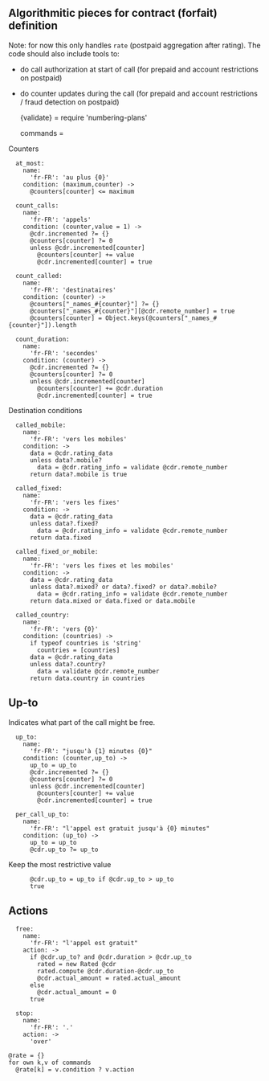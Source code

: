 Algorithmitic pieces for contract (forfait) definition
-------------

Note: for now this only handles `rate` (postpaid aggregation after rating).
The code should also include tools to:
- do call authorization at start of call (for prepaid and account restrictions on postpaid)
- do counter updates during the call (for prepaid and account restrictions / fraud detection on postpaid)

    {validate} = require 'numbering-plans'

    commands =

Counters

      at_most:
        name:
          'fr-FR': 'au plus {0}'
        condition: (maximum,counter) ->
          @counters[counter] <= maximum

      count_calls:
        name:
          'fr-FR': 'appels'
        condition: (counter,value = 1) ->
          @cdr.incremented ?= {}
          @counters[counter] ?= 0
          unless @cdr.incremented[counter]
            @counters[counter] += value
            @cdr.incremented[counter] = true

      count_called:
        name:
          'fr-FR': 'destinataires'
        condition: (counter) ->
          @counters["_names_#{counter}"] ?= {}
          @counters["_names_#{counter}"][@cdr.remote_number] = true
          @counters[counter] = Object.keys(@counters["_names_#{counter}"]).length

      count_duration:
        name:
          'fr-FR': 'secondes'
        condition: (counter) ->
          @cdr.incremented ?= {}
          @counters[counter] ?= 0
          unless @cdr.incremented[counter]
            @counters[counter] += @cdr.duration
            @cdr.incremented[counter] = true

Destination conditions

      called_mobile:
        name:
          'fr-FR': 'vers les mobiles'
        condition: ->
          data = @cdr.rating_data
          unless data?.mobile?
            data = @cdr.rating_info = validate @cdr.remote_number
          return data?.mobile is true

      called_fixed:
        name:
          'fr-FR': 'vers les fixes'
        condition: ->
          data = @cdr.rating_data
          unless data?.fixed?
            data = @cdr.rating_info = validate @cdr.remote_number
          return data.fixed

      called_fixed_or_mobile:
        name:
          'fr-FR': 'vers les fixes et les mobiles'
        condition: ->
          data = @cdr.rating_data
          unless data?.mixed? or data?.fixed? or data?.mobile?
            data = @cdr.rating_info = validate @cdr.remote_number
          return data.mixed or data.fixed or data.mobile

      called_country:
        name:
          'fr-FR': 'vers {0}'
        condition: (countries) ->
          if typeof countries is 'string'
            countries = [countries]
          data = @cdr.rating_data
          unless data?.country?
            data = validate @cdr.remote_number
          return data.country in countries

Up-to
-----

Indicates what part of the call might be free.

      up_to:
        name:
          'fr-FR': "jusqu'à {1} minutes {0}"
        condition: (counter,up_to) ->
          up_to = up_to
          @cdr.incremented ?= {}
          @counters[counter] ?= 0
          unless @cdr.incremented[counter]
            @counters[counter] += value
            @cdr.incremented[counter] = true

      per_call_up_to:
        name:
          'fr-FR': "l'appel est gratuit jusqu'à {0} minutes"
        condition: (up_to) ->
          up_to = up_to
          @cdr.up_to ?= up_to

Keep the most restrictive value

          @cdr.up_to = up_to if @cdr.up_to > up_to
          true

Actions
-------

      free:
        name:
          'fr-FR': "l'appel est gratuit"
        action: ->
          if @cdr.up_to? and @cdr.duration > @cdr.up_to
            rated = new Rated @cdr
            rated.compute @cdr.duration-@cdr.up_to
            @cdr.actual_amount = rated.actual_amount
          else
            @cdr.actual_amount = 0
          true

      stop:
        name:
          'fr-FR': '.'
        action: ->
          'over'

    @rate = {}
    for own k,v of commands
      @rate[k] = v.condition ? v.action
